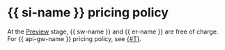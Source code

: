 # {{ si-name }} pricing policy



At the [Preview](../overview/concepts/launch-stages.md) stage, {{ sw-name }} and {{ er-name }} are free of charge. For {{ api-gw-name }} pricing policy, see [{#T}](../api-gateway/pricing.md).
